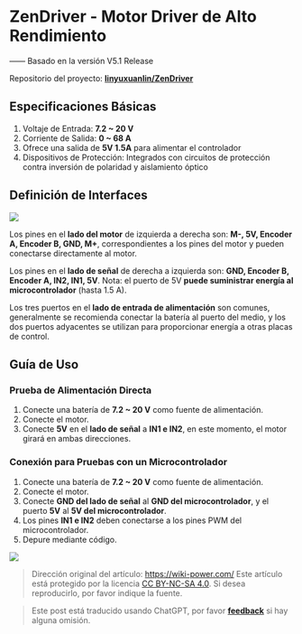 # ZenDriver - Motor Driver de Alto Rendimiento

—— Basado en la versión V5.1 Release

Repositorio del proyecto: [**linyuxuanlin/ZenDriver**](https://github.com/linyuxuanlin/ZenDriver)

## Especificaciones Básicas

1. Voltaje de Entrada: **7.2 ~ 20 V**
2. Corriente de Salida: **0 ~ 68 A**
3. Ofrece una salida de **5V 1.5A** para alimentar el controlador
4. Dispositivos de Protección: Integrados con circuitos de protección contra inversión de polaridad y aislamiento óptico

## Definición de Interfaces

![](https://media.wiki-power.com/img/20200125192433.png)

Los pines en el **lado del motor** de izquierda a derecha son: **M-, 5V, Encoder A, Encoder B, GND, M+**, correspondientes a los pines del motor y pueden conectarse directamente al motor.

Los pines en el **lado de señal** de derecha a izquierda son: **GND, Encoder B, Encoder A, IN2, IN1, 5V**. Nota: el puerto de 5V **puede suministrar energía al microcontrolador** (hasta 1.5 A).

Los tres puertos en el **lado de entrada de alimentación** son comunes, generalmente se recomienda conectar la batería al puerto del medio, y los dos puertos adyacentes se utilizan para proporcionar energía a otras placas de control.

## Guía de Uso

### Prueba de Alimentación Directa

1. Conecte una batería de **7.2 ~ 20 V** como fuente de alimentación.
2. Conecte el motor.
3. Conecte **5V** en el **lado de señal** a **IN1 e IN2**, en este momento, el motor girará en ambas direcciones.

### Conexión para Pruebas con un Microcontrolador

1. Conecte una batería de **7.2 ~ 20 V** como fuente de alimentación.
2. Conecte el motor.
3. Conecte **GND del lado de señal** al **GND del microcontrolador**, y el puerto **5V** al **5V del microcontrolador**.
4. Los pines **IN1 e IN2** deben conectarse a los pines PWM del microcontrolador.
5. Depure mediante código.

![](https://media.wiki-power.com/img/20200125192734.png)

> Dirección original del artículo: <https://wiki-power.com/>
> Este artículo está protegido por la licencia [CC BY-NC-SA 4.0](https://creativecommons.org/licenses/by/4.0/deed.zh). Si desea reproducirlo, por favor indique la fuente.

> Este post está traducido usando ChatGPT, por favor [**feedback**](https://github.com/linyuxuanlin/Wiki_MkDocs/issues/new) si hay alguna omisión.
